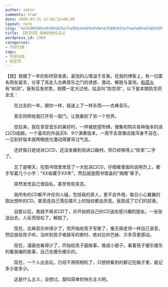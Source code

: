 ```yaml
---
author: admin
comments: true
date: 2009-03-25 12:58:31+00:00
layout: note
slug: '%e3%80%90%e9%98%b2%e7%a9%ba%e6%b4%9e%e3%80%91%e7%ae%80%e5%8d%95%e7%9a%84%e5%bf%ab%e4%b9%90%e4%b8%bb%e4%b9%89'
title: 【防空洞】简单的快乐主义
wordpress_id: 1989
categories:
- 不好归类
tags:
- 不好归类
- 防空洞
---
```


【按】我摄了一年的影终获发表，喜悦的心情溢于言表。在我的博客上，有一位匿名网友留言，分享了其走入古典音乐之门的诱惑、激动、解脱与喜悦。[和菜头](http://www.hecaitou.net)有“树洞”，我有后发优势，规模一定大过他，姑且叫“防空洞”，以下是本期防空洞全文：

　　在过去的一年，跟你一样，我迷上了一样东西——古典音乐。

　　音乐同样给我打开另一扇门，让我看到了另一个世界。

　　但后来，我在享受音乐的美好时，一样被欲望所缚，搜集和购买各种版本的进口CD成癖。一个喜欢的作品买8、9个演奏版本，一周不去音像店就浑身不自在，一见到好版本就两眼放光激动得要背过气去。

　　还好我只是烧进口CD，还没发展到烧进口器材。但已经够得上“败家”二字了。

　　忘了是哪天，在图书馆里发现了一大批进口CD，仔细看里面的说明页上，都手写着几个小字：“XX收藏于XX年”，然后就是图书馆盖的“捐赠”章子。

　　突然发觉自己很自私，甚至有些变态。

　　我所有的CD都不许任何人碰，包括我的家人，更不会外借，每日小心翼翼的取出想听的CD，甚至连自己落在碟片上的指纹都会厌恶。我真成了它们的奴隶。

　　自那以后，我就不再买CD了。并开始把自己的CD送给感兴趣的朋友。一张张送出去，人反而轻松了，解脱了。

　　现在，古典音乐听得少了，但开始给孩子写歌了，像王佩老师一样自己录音，然后放给孩子听。当听到孩子唱我写的歌时，绝对比听巴赫、贝多芬更感动。

　　现在，漫画也看得少了，开始给孩子画故事，做成小册子。看着孩子傻乐傻乐的看我编的故事，自己也傻乐傻乐的。

　　现在，一个人出去玩，已经不用照相机了，只想把看到的都记在脑子里，能记多少是多少。

　　这是什么主义，没想过，就叫简单的快乐主义吧。

